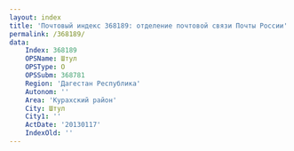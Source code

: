 ```yaml
---
layout: index
title: 'Почтовый индекс 368189: отделение почтовой связи Почты России'
permalink: /368189/
data:
    Index: 368189
    OPSName: Штул
    OPSType: О
    OPSSubm: 368781
    Region: 'Дагестан Республика'
    Autonom: ''
    Area: 'Курахский район'
    City: Штул
    City1: ''
    ActDate: '20130117'
    IndexOld: ''
---
```

